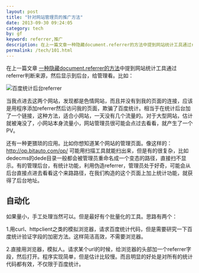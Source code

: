 ```yaml
---
layout: post
title: "针对网站管理员的推广方法"
date: 2013-09-30 09:24:05
category: tech
by: gf
keyword: referrer,推广
description: 在上一篇文章一种隐藏document.referrer的方法中提到网站统计工具通过referrer判断来源，然后显示到后台，给管理看。比如：当我点进去这两个网站，发现都是色情网站，而且并没有到我
permalink: /tech/101.html
---
```

在上一篇文章 [一种隐藏document.referrer的方法][document.referrer]中提到网站统计工具通过referrer判断来源，然后显示到后台，给管理看。比如：

![百度统计后台referrer][referrer]

当我点进去这两个网站，发现都是色情网站，而且并没有到我的页面的连接，应该是用程序添加referrer然后访问我的页面，欺骗了百度统计。相当于在统计后台加了一个链接，这种方法，适合小网站，一天没有几个流量的。对于大型网站，估计就被淹没了，小网站本身流量小，网站管理员很可能会点过去看看，就产生了一个PV。

还有一种更猥琐的应用。比如你想知道某个网站的管理页面。像这样的：http://op.bitauto.com/op/ 可能用扫描工具就能扫出来，但是有的很复杂，比如dedecms的dede目录一般都会被管理员重命名成一个变态的路径，直接扫不显示。有的管理后台，有统计功能，利用伪造referrer，管理员处于好奇，可能会从后台直接点进去看看这个来路路径，在我们构造的这个页面上加上统计功能，就获得了后台地址。

## 自动化 ##

如果量小，手工处理当然可以。但是最好有个批量化的工具。思路有两个：

1.用curl、httpclient之类的模拟浏览器，请求百度统计代码，但是需要研究一下百度统计验证字段的加密方法。这样简洁高效，不需要浏览器。

2.直接用浏览器，模拟人。请求某个url的时候，给浏览器的头部加一个referrer字段，然后打开。程序实现简单，但是估计比较慢。而且明显的好处是对所有的统计代码都有效，不仅限于百度统计。


[document.referrer]: http://www.gfzj.us/719.html
[referrer]: http://www.gfzj.us/gfzjus_blog/tech/2014-10-22/4bfeab0759037d2d76cdc2d2e057b29f.jpg